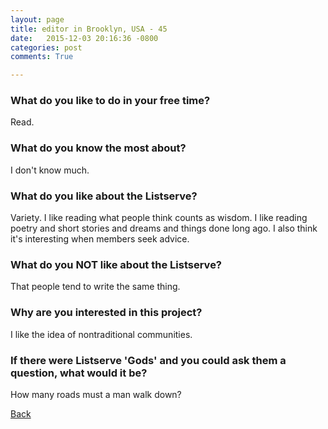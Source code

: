 ```yaml
---
layout: page
title: editor in Brooklyn, USA - 45
date:   2015-12-03 20:16:36 -0800
categories: post
comments: True

---
```


### What do you like to do in your free time?
<p>Read.</p>

### What do you know the most about?
<p>I don't know much.</p>

### What do you like about the Listserve?
<p>Variety. I like reading what people think counts as wisdom. I like reading poetry and short stories and dreams and things done long ago. I also think it's interesting when members seek advice.</p>

### What do you NOT like about the Listserve?
<p>That people tend to write the same thing.</p>

### Why are you interested in this project?
<p>I like the idea of nontraditional communities.</p>

### If there were Listserve 'Gods' and you could ask them a question, what would it be?
<p>How many roads must a man walk down?</p>

[Back][1]

[1]: /home/responders/all